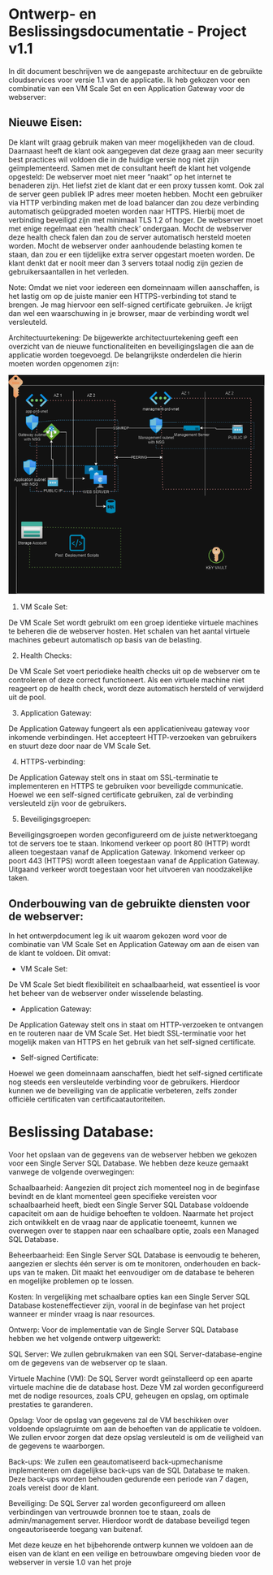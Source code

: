 # Ontwerp- en Beslissingsdocumentatie - Project v1.1

In dit document beschrijven we de aangepaste architectuur en de gebruikte cloudservices voor versie 1.1 van de applicatie. Ik heb gekozen voor een combinatie van een VM Scale Set en een Application Gateway voor de webserver:


## Nieuwe Eisen:   
De klant wilt graag gebruik maken van meer mogelijkheden van de cloud. Daarnaast heeft de klant ook aangegeven dat deze graag aan meer security best practices wil voldoen die in de huidige versie nog niet zijn geïmplementeerd. Samen met de consultant heeft de klant het volgende opgesteld:
De webserver moet niet meer “naakt” op het internet te benaderen zijn. Het liefst ziet de klant dat er een proxy tussen komt. Ook zal de server geen publiek IP adres meer moeten hebben.
Mocht een gebruiker via HTTP verbinding maken met de load balancer dan zou deze verbinding automatisch geüpgraded moeten worden naar HTTPS.
Hierbij moet de verbinding beveiligd zijn met minimaal TLS 1.2 of hoger.
De webserver moet met enige regelmaat een ‘health check’ ondergaan.
Mocht de webserver deze health check falen dan zou de server automatisch hersteld moeten worden.
Mocht de webserver onder aanhoudende belasting komen te staan, dan zou er een tijdelijke extra server opgestart moeten worden. De klant denkt dat er nooit meer dan 3 servers totaal nodig zijn gezien de gebruikersaantallen in het verleden.

Note: Omdat we niet voor iedereen een domeinnaam willen aanschaffen, is het lastig om op de juiste manier een HTTPS-verbinding tot stand te brengen. Je mag hiervoor een self-signed certificate gebruiken. Je krijgt dan wel een waarschuwing in je browser, maar de verbinding wordt wel versleuteld.


Architectuurtekening:
De bijgewerkte architectuurtekening geeft een overzicht van de nieuwe functionaliteiten en beveiligingslagen die aan de applicatie worden toegevoegd. De belangrijkste onderdelen die hierin moeten worden opgenomen zijn:

![Schets](/PRO-01Cloud/Deliverables/Ontwerp/Schets1.1.drawio.png)

1. VM Scale Set:

De VM Scale Set wordt gebruikt om een groep identieke virtuele machines te beheren die de webserver hosten.
Het schalen van het aantal virtuele machines gebeurt automatisch op basis van de belasting.

2. Health Checks:

De VM Scale Set voert periodieke health checks uit op de webserver om te controleren of deze correct functioneert.
Als een virtuele machine niet reageert op de health check, wordt deze automatisch hersteld of verwijderd uit de pool.

3. Application Gateway:

De Application Gateway fungeert als een applicatieniveau gateway voor inkomende verbindingen.
Het accepteert HTTP-verzoeken van gebruikers en stuurt deze door naar de VM Scale Set.

4. HTTPS-verbinding:

De Application Gateway stelt ons in staat om SSL-terminatie te implementeren en HTTPS te gebruiken voor beveiligde communicatie.
Hoewel we een self-signed certificate gebruiken, zal de verbinding versleuteld zijn voor de gebruikers.

5. Beveiligingsgroepen:

Beveiligingsgroepen worden geconfigureerd om de juiste netwerktoegang tot de servers toe te staan.
Inkomend verkeer op poort 80 (HTTP) wordt alleen toegestaan vanaf de Application Gateway.
Inkomend verkeer op poort 443 (HTTPS) wordt alleen toegestaan vanaf de Application Gateway.
Uitgaand verkeer wordt toegestaan voor het uitvoeren van noodzakelijke taken.

## Onderbouwing van de gebruikte diensten voor de webserver:  
In het ontwerpdocument leg ik uit waarom gekozen word voor de combinatie van VM Scale Set en Application Gateway om aan de eisen van de klant te voldoen. Dit omvat:

- VM Scale Set:

De VM Scale Set biedt flexibiliteit en schaalbaarheid, wat essentieel is voor het beheer van de webserver onder wisselende belasting.

- Application Gateway:

De Application Gateway stelt ons in staat om HTTP-verzoeken te ontvangen en te routeren naar de VM Scale Set.
Het biedt SSL-terminatie voor het mogelijk maken van HTTPS en het gebruik van het self-signed certificate.

- Self-signed Certificate:

Hoewel we geen domeinnaam aanschaffen, biedt het self-signed certificate nog steeds een versleutelde verbinding voor de gebruikers.
Hierdoor kunnen we de beveiliging van de applicatie verbeteren, zelfs zonder officiële certificaten van certificaatautoriteiten.


# Beslissing Database:
Voor het opslaan van de gegevens van de webserver hebben we gekozen voor een Single Server SQL Database. We hebben deze keuze gemaakt vanwege de volgende overwegingen:

Schaalbaarheid: Aangezien dit project zich momenteel nog in de beginfase bevindt en de klant momenteel geen specifieke vereisten voor schaalbaarheid heeft, biedt een Single Server SQL Database voldoende capaciteit om aan de huidige behoeften te voldoen. Naarmate het project zich ontwikkelt en de vraag naar de applicatie toeneemt, kunnen we overwegen over te stappen naar een schaalbare optie, zoals een Managed SQL Database.

Beheerbaarheid: Een Single Server SQL Database is eenvoudig te beheren, aangezien er slechts één server is om te monitoren, onderhouden en back-ups van te maken. Dit maakt het eenvoudiger om de database te beheren en mogelijke problemen op te lossen.

Kosten: In vergelijking met schaalbare opties kan een Single Server SQL Database kosteneffectiever zijn, vooral in de beginfase van het project wanneer er minder vraag is naar resources.

Ontwerp:
Voor de implementatie van de Single Server SQL Database hebben we het volgende ontwerp uitgewerkt:

SQL Server: We zullen gebruikmaken van een SQL Server-database-engine om de gegevens van de webserver op te slaan.

Virtuele Machine (VM): De SQL Server wordt geïnstalleerd op een aparte virtuele machine die de database host. Deze VM zal worden geconfigureerd met de nodige resources, zoals CPU, geheugen en opslag, om optimale prestaties te garanderen.

Opslag: Voor de opslag van gegevens zal de VM beschikken over voldoende opslagruimte om aan de behoeften van de applicatie te voldoen. We zullen ervoor zorgen dat deze opslag versleuteld is om de veiligheid van de gegevens te waarborgen.

Back-ups: We zullen een geautomatiseerd back-upmechanisme implementeren om dagelijkse back-ups van de SQL Database te maken. Deze back-ups worden behouden gedurende een periode van 7 dagen, zoals vereist door de klant.

Beveiliging: De SQL Server zal worden geconfigureerd om alleen verbindingen van vertrouwde bronnen toe te staan, zoals de admin/management server. Hierdoor wordt de database beveiligd tegen ongeautoriseerde toegang van buitenaf.

Met deze keuze en het bijbehorende ontwerp kunnen we voldoen aan de eisen van de klant en een veilige en betrouwbare omgeving bieden voor de webserver in versie 1.0 van het proje